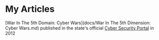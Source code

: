 # My Articles

[War In The 5th Domain: Cyber Wars](docs/War In The 5th Dimension: Cyber Wars.md)  published in the state's official [Cyber Security Portal](https://www.bilgiguvenligi.gov.tr) in 2012
